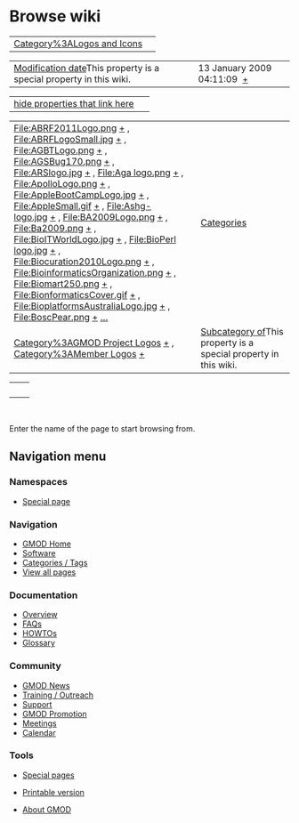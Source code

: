 



<span id="top"></span>




# <span dir="auto">Browse wiki</span>






|  |  |
|----|----|
| [Category%3ALogos and Icons](/wiki/Category%3ALogos_and_Icons "Category%3ALogos and Icons") |  |

|  |  |
|----|----|
| <span class="smw-highlighter" data-type="1" state="inline" data-title="Property"><span class="smwbuiltin">[Modification date](/wiki/Property:Modification_date "Property:Modification date")</span><span class="smwttcontent">This property is a special property in this wiki.</span></span> | <span class="smwb-value">13 January 2009 04:11:09  <span class="smwsearch">[+](/wiki/Special%3ASearchByProperty/Modification-20date/13-20January-202009-2004:11:09 "Special%3ASearchByProperty/Modification-20date/13-20January-202009-2004:11:09")</span></span> |

<span id="smw_browse_incoming"></span>

|  |  |
|----|----|
| [hide properties that link here](/mediawiki/index.php?title=Special:Browse&offset=0&dir=out&article=Category%3ALogos+and+Icons)  |  |

|  |  |
|----|----|
| <span class="smwb-ivalue">[File:ABRF2011Logo.png](/wiki/File:ABRF2011Logo.png "File:ABRF2011Logo.png") <span class="smwbrowse">[+](/wiki/Special%3ABrowse/File:ABRF2011Logo.png "Special%3ABrowse/File:ABRF2011Logo.png")</span></span> , <span class="smwb-ivalue">[File:ABRFLogoSmall.jpg](/wiki/File:ABRFLogoSmall.jpg "File:ABRFLogoSmall.jpg") <span class="smwbrowse">[+](/wiki/Special%3ABrowse/File:ABRFLogoSmall.jpg "Special%3ABrowse/File:ABRFLogoSmall.jpg")</span></span> , <span class="smwb-ivalue">[File:AGBTLogo.png](/wiki/File:AGBTLogo.png "File:AGBTLogo.png") <span class="smwbrowse">[+](/wiki/Special%3ABrowse/File:AGBTLogo.png "Special%3ABrowse/File:AGBTLogo.png")</span></span> , <span class="smwb-ivalue">[File:AGSBug170.png](/wiki/File:AGSBug170.png "File:AGSBug170.png") <span class="smwbrowse">[+](/wiki/Special%3ABrowse/File:AGSBug170.png "Special%3ABrowse/File:AGSBug170.png")</span></span> , <span class="smwb-ivalue">[File:ARSlogo.jpg](/wiki/File:ARSlogo.jpg "File:ARSlogo.jpg") <span class="smwbrowse">[+](/wiki/Special%3ABrowse/File:ARSlogo.jpg "Special%3ABrowse/File:ARSlogo.jpg")</span></span> , <span class="smwb-ivalue">[File:Aga logo.png](/wiki/File:Aga_logo.png "File:Aga logo.png") <span class="smwbrowse">[+](/wiki/Special%3ABrowse/File:Aga-20logo.png "Special%3ABrowse/File:Aga-20logo.png")</span></span> , <span class="smwb-ivalue">[File:ApolloLogo.png](/wiki/File:ApolloLogo.png "File:ApolloLogo.png") <span class="smwbrowse">[+](/wiki/Special%3ABrowse/File:ApolloLogo.png "Special%3ABrowse/File:ApolloLogo.png")</span></span> , <span class="smwb-ivalue">[File:AppleBootCampLogo.jpg](/wiki/File:AppleBootCampLogo.jpg "File:AppleBootCampLogo.jpg") <span class="smwbrowse">[+](/wiki/Special%3ABrowse/File:AppleBootCampLogo.jpg "Special%3ABrowse/File:AppleBootCampLogo.jpg")</span></span> , <span class="smwb-ivalue">[File:AppleSmall.gif](/wiki/File:AppleSmall.gif "File:AppleSmall.gif") <span class="smwbrowse">[+](/wiki/Special%3ABrowse/File:AppleSmall.gif "Special%3ABrowse/File:AppleSmall.gif")</span></span> , <span class="smwb-ivalue">[File:Ashg-logo.jpg](/wiki/File:Ashg-logo.jpg "File:Ashg-logo.jpg") <span class="smwbrowse">[+](/wiki/Special%3ABrowse/File:Ashg-2Dlogo.jpg "Special%3ABrowse/File:Ashg-2Dlogo.jpg")</span></span> , <span class="smwb-ivalue">[File:BA2009Logo.png](/wiki/File:BA2009Logo.png "File:BA2009Logo.png") <span class="smwbrowse">[+](/wiki/Special%3ABrowse/File:BA2009Logo.png "Special%3ABrowse/File:BA2009Logo.png")</span></span> , <span class="smwb-ivalue">[File:Ba2009.png](/wiki/File:Ba2009.png "File:Ba2009.png") <span class="smwbrowse">[+](/wiki/Special%3ABrowse/File:Ba2009.png "Special%3ABrowse/File:Ba2009.png")</span></span> , <span class="smwb-ivalue">[File:BioITWorldLogo.jpg](/wiki/File:BioITWorldLogo.jpg "File:BioITWorldLogo.jpg") <span class="smwbrowse">[+](/wiki/Special%3ABrowse/File:BioITWorldLogo.jpg "Special%3ABrowse/File:BioITWorldLogo.jpg")</span></span> , <span class="smwb-ivalue">[File:BioPerl logo.jpg](/wiki/File:BioPerl_logo.jpg "File:BioPerl logo.jpg") <span class="smwbrowse">[+](/wiki/Special%3ABrowse/File:BioPerl-20logo.jpg "Special%3ABrowse/File:BioPerl-20logo.jpg")</span></span> , <span class="smwb-ivalue">[File:Biocuration2010Logo.png](/wiki/File:Biocuration2010Logo.png "File:Biocuration2010Logo.png") <span class="smwbrowse">[+](/wiki/Special%3ABrowse/File:Biocuration2010Logo.png "Special%3ABrowse/File:Biocuration2010Logo.png")</span></span> , <span class="smwb-ivalue">[File:BioinformaticsOrganization.png](/wiki/File:BioinformaticsOrganization.png "File:BioinformaticsOrganization.png") <span class="smwbrowse">[+](/wiki/Special%3ABrowse/File:BioinformaticsOrganization.png "Special%3ABrowse/File:BioinformaticsOrganization.png")</span></span> , <span class="smwb-ivalue">[File:Biomart250.png](/wiki/File:Biomart250.png "File:Biomart250.png") <span class="smwbrowse">[+](/wiki/Special%3ABrowse/File:Biomart250.png "Special%3ABrowse/File:Biomart250.png")</span></span> , <span class="smwb-ivalue">[File:BionformaticsCover.gif](/wiki/File:BionformaticsCover.gif "File:BionformaticsCover.gif") <span class="smwbrowse">[+](/wiki/Special%3ABrowse/File:BionformaticsCover.gif "Special%3ABrowse/File:BionformaticsCover.gif")</span></span> , <span class="smwb-ivalue">[File:BioplatformsAustraliaLogo.jpg](/wiki/File:BioplatformsAustraliaLogo.jpg "File:BioplatformsAustraliaLogo.jpg") <span class="smwbrowse">[+](/wiki/Special%3ABrowse/File:BioplatformsAustraliaLogo.jpg "Special%3ABrowse/File:BioplatformsAustraliaLogo.jpg")</span></span> , <span class="smwb-ivalue">[File:BoscPear.png](/wiki/File:BoscPear.png "File:BoscPear.png") <span class="smwbrowse">[+](/wiki/Special%3ABrowse/File:BoscPear.png "Special%3ABrowse/File:BoscPear.png")</span></span> […](/mediawiki/index.php?title=Special%3ASearchByProperty&property=&value=Category%3ALogos+and+Icons) | [Categories](/wiki/Special%3ACategories "Special%3ACategories") |
| <span class="smwb-ivalue">[Category%3AGMOD Project Logos](/wiki/Category%3AGMOD_Project_Logos "Category%3AGMOD Project Logos") <span class="smwbrowse">[+](/wiki/Special%3ABrowse/Category%3AGMOD-20Project-20Logos "Special%3ABrowse/Category%3AGMOD-20Project-20Logos")</span></span> , <span class="smwb-ivalue">[Category%3AMember Logos](/wiki/Category%3AMember_Logos "Category%3AMember Logos") <span class="smwbrowse">[+](/wiki/Special%3ABrowse/Category%3AMember-20Logos "Special%3ABrowse/Category%3AMember-20Logos")</span></span> | <span class="smw-highlighter" data-type="1" state="inline" data-title="Property"><span class="smwbuiltin">[Subcategory of](/wiki/Property:Subcategory_of "Property:Subcategory of")</span><span class="smwttcontent">This property is a special property in this wiki.</span></span> |

|     |     |
|-----|-----|
|     |     |

 

Enter the name of the page to start browsing from.  








## Navigation menu



### Namespaces

- <span id="ca-nstab-special">[Special
  page](/wiki/Special%3ABrowse/Category%3ALogos_and_Icons "This is a special page, you cannot edit the page itself")</span>


### 






### Navigation



- <span id="n-GMOD-Home">[GMOD Home](/wiki/Main_Page)</span>
- <span id="n-Software">[Software](/wiki/GMOD_Components)</span>
- <span id="n-Categories-.2F-Tags">[Categories /
  Tags](/wiki/Categories)</span>
- <span id="n-View-all-pages">[View all
  pages](/wiki/Special:AllPages)</span>




### Documentation



- <span id="n-Overview">[Overview](/wiki/Overview)</span>
- <span id="n-FAQs">[FAQs](/wiki/Category%3AFAQ)</span>
- <span id="n-HOWTOs">[HOWTOs](/wiki/Category%3AHOWTO)</span>
- <span id="n-Glossary">[Glossary](/wiki/Glossary)</span>




### Community



- <span id="n-GMOD-News">[GMOD News](/wiki/GMOD_News)</span>
- <span id="n-Training-.2F-Outreach">[Training /
  Outreach](/wiki/Training_and_Outreach)</span>
- <span id="n-Support">[Support](/wiki/Support)</span>
- <span id="n-GMOD-Promotion">[GMOD
  Promotion](/wiki/GMOD_Promotion)</span>
- <span id="n-Meetings">[Meetings](/wiki/Meetings)</span>
- <span id="n-Calendar">[Calendar](/wiki/Calendar)</span>




### Tools



- <span id="t-specialpages"><a href="/wiki/Special%3ASpecialPages" accesskey="q"
  title="A list of all special pages [q]">Special pages</a></span>
- <span id="t-print"><a
  href="/mediawiki/index.php?title=Special%3ABrowse/Category%3ALogos_and_Icons&amp;printable=yes"
  rel="alternate" accesskey="p"
  title="Printable version of this page [p]">Printable version</a></span>





- <span id="footer-places-about">[About
  GMOD](/wiki/GMOD%3AAbout "GMOD%3AAbout")</span>

<!-- -->




